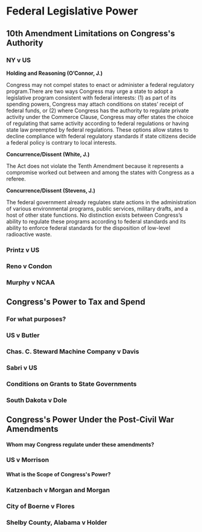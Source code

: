 # Federal Legislative Power

## 10th Amendment Limitations on Congress's Authority

### NY v US

**Holding and Reasoning (O’Connor, J.)**

Congress may not compel states to enact or administer a federal regulatory program.There are two ways Congress may urge a state to adopt a legislative program consistent with federal interests: (1) as part of its spending powers, Congress may attach conditions on states’ receipt of federal funds, or (2) where Congress has the authority to regulate private activity under the Commerce Clause, Congress may offer states the choice of regulating that same activity according to federal regulations or having state law preempted by federal regulations. These options allow states to decline compliance with federal regulatory standards if state citizens decide a federal policy is contrary to local interests.

**Concurrence/Dissent (White, J.)**

The Act does not violate the Tenth Amendment because it represents a compromise worked out between and among the states with Congress as a referee.

**Concurrence/Dissent (Stevens, J.)**

The federal government already regulates state actions in the administration of various environmental programs, public services, military drafts, and a host of other state functions. No distinction exists between Congress’s ability to regulate these programs according to federal standards and its ability to enforce federal standards for the disposition of low-level radioactive waste.

### Printz v US

### Reno v Condon

### Murphy v NCAA

## Congress's Power to Tax and Spend

### For what purposes?

### US v Butler

### Chas. C. Steward Machine Company v Davis

### Sabri v US

### Conditions on Grants to State Governments

### South Dakota v Dole

## Congress's Power Under the Post-Civil War Amendments

#### Whom may Congress regulate under these amendments?

### US v Morrison

#### What is the Scope of Congress's Power?

### Katzenbach v Morgan and Morgan

### City of Boerne v Flores

### Shelby County, Alabama v Holder

